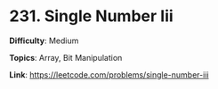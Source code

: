 # 231. Single Number Iii

**Difficulty**: Medium

**Topics**: Array, Bit Manipulation

**Link**: https://leetcode.com/problems/single-number-iii
